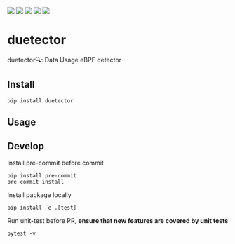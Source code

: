 ![](https://img.shields.io/github/license/hitsz-ids/duetector)
![](https://img.shields.io/github/v/release/hitsz-ids/duetector)
![](https://img.shields.io/pypi/dm/duetector)
![](https://img.shields.io/github/last-commit/hitsz-ids/duetector)
![](https://img.shields.io/pypi/pyversions/duetector)

# duetector

duetector🔍: Data Usage eBPF detector

## Install

`pip install duetector`

## Usage

## Develop

Install pre-commit before commit

```
pip install pre-commit
pre-commit install
```

Install package locally

```
pip install -e .[test]
```

Run unit-test before PR, **ensure that new features are covered by unit tests**

```
pytest -v
```
